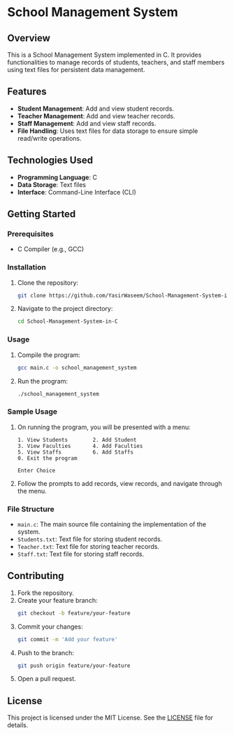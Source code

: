 # School Management System

## Overview
This is a School Management System implemented in C. It provides functionalities to manage records of students, teachers, and staff members using text files for persistent data management.

## Features
- **Student Management**: Add and view student records.
- **Teacher Management**: Add and view teacher records.
- **Staff Management**: Add and view staff records.
- **File Handling**: Uses text files for data storage to ensure simple read/write operations.

## Technologies Used
- **Programming Language**: C
- **Data Storage**: Text files
- **Interface**: Command-Line Interface (CLI)

## Getting Started

### Prerequisites
- C Compiler (e.g., GCC)

### Installation
1. Clone the repository:
    ```bash
    git clone https://github.com/YasirWaseem/School-Management-System-in-C.git
    ```
2. Navigate to the project directory:
    ```bash
    cd School-Management-System-in-C
    ```

### Usage
1. Compile the program:
    ```bash
    gcc main.c -o school_management_system
    ```
2. Run the program:
    ```bash
    ./school_management_system
    ```

### Sample Usage
1. On running the program, you will be presented with a menu:
    ```plaintext
    1. View Students        2. Add Student
    3. View Faculties       4. Add Faculties
    5. View Staffs          6. Add Staffs
    0. Exit the program

    Enter Choice
    ```
2. Follow the prompts to add records, view records, and navigate through the menu.

### File Structure
- `main.c`: The main source file containing the implementation of the system.
- `Students.txt`: Text file for storing student records.
- `Teacher.txt`: Text file for storing teacher records.
- `Staff.txt`: Text file for storing staff records.

## Contributing
1. Fork the repository.
2. Create your feature branch:
    ```bash
    git checkout -b feature/your-feature
    ```
3. Commit your changes:
    ```bash
    git commit -m 'Add your feature'
    ```
4. Push to the branch:
    ```bash
    git push origin feature/your-feature
    ```
5. Open a pull request.

## License
This project is licensed under the MIT License. See the [LICENSE](LICENSE) file for details.
